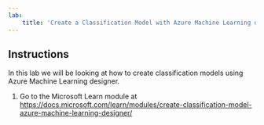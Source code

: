 ```yaml
---
lab:
    title: 'Create a Classification Model with Azure Machine Learning designer'
---
```


## Instructions
In this lab we will be looking at how to create classification models using Azure Machine Learning designer.

1.	Go to the Microsoft Learn module at https://docs.microsoft.com/learn/modules/create-classification-model-azure-machine-learning-designer/
